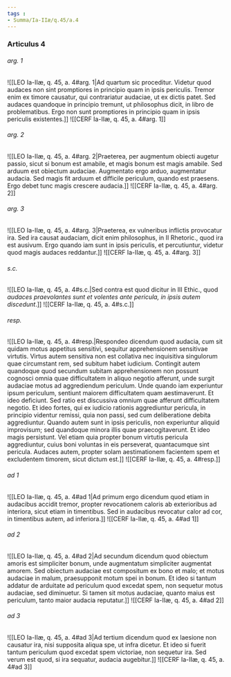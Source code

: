 ```yaml
---
tags : 
- Summa/Ia-IIæ/q.45/a.4
---
```


### Articulus 4

###### arg. 1
![[LEO Ia-IIæ, q. 45, a. 4#arg. 1|Ad quartum sic proceditur. Videtur quod audaces non sint promptiores in principio quam in ipsis periculis. Tremor enim ex timore causatur, qui contrariatur audaciae, ut ex dictis patet. Sed audaces quandoque in principio tremunt, ut philosophus dicit, in libro de problematibus. Ergo non sunt promptiores in principio quam in ipsis periculis existentes.]]
![[CERF Ia-IIæ, q. 45, a. 4#arg. 1]]

###### arg. 2
![[LEO Ia-IIæ, q. 45, a. 4#arg. 2|Praeterea, per augmentum obiecti augetur passio, sicut si bonum est amabile, et magis bonum est magis amabile. Sed arduum est obiectum audaciae. Augmentato ergo arduo, augmentatur audacia. Sed magis fit arduum et difficile periculum, quando est praesens. Ergo debet tunc magis crescere audacia.]]
![[CERF Ia-IIæ, q. 45, a. 4#arg. 2]]

###### arg. 3
![[LEO Ia-IIæ, q. 45, a. 4#arg. 3|Praeterea, ex vulneribus inflictis provocatur ira. Sed ira causat audaciam, dicit enim philosophus, in II Rhetoric., quod ira est ausivum. Ergo quando iam sunt in ipsis periculis, et percutiuntur, videtur quod magis audaces reddantur.]]
![[CERF Ia-IIæ, q. 45, a. 4#arg. 3]]

###### s.c.
![[LEO Ia-IIæ, q. 45, a. 4#s.c.|Sed contra est quod dicitur in III Ethic., quod *audaces praevolantes sunt et volentes ante pericula, in ipsis autem discedunt*.]]
![[CERF Ia-IIæ, q. 45, a. 4#s.c.]]

###### resp.
![[LEO Ia-IIæ, q. 45, a. 4#resp.|Respondeo dicendum quod audacia, cum sit quidam motus appetitus sensitivi, sequitur apprehensionem sensitivae virtutis. Virtus autem sensitiva non est collativa nec inquisitiva singulorum quae circumstant rem, sed subitum habet iudicium. Contingit autem quandoque quod secundum subitam apprehensionem non possunt cognosci omnia quae difficultatem in aliquo negotio afferunt, unde surgit audaciae motus ad aggrediendum periculum. Unde quando iam experiuntur ipsum periculum, sentiunt maiorem difficultatem quam aestimaverunt. Et ideo deficiunt. Sed ratio est discussiva omnium quae afferunt difficultatem negotio. Et ideo fortes, qui ex iudicio rationis aggrediuntur pericula, in principio videntur remissi, quia non passi, sed cum deliberatione debita aggrediuntur. Quando autem sunt in ipsis periculis, non experiuntur aliquid improvisum; sed quandoque minora illis quae praecogitaverunt. Et ideo magis persistunt. Vel etiam quia propter bonum virtutis pericula aggrediuntur, cuius boni voluntas in eis perseverat, quantacumque sint pericula. Audaces autem, propter solam aestimationem facientem spem et excludentem timorem, sicut dictum est.]]
![[CERF Ia-IIæ, q. 45, a. 4#resp.]]

###### ad 1
![[LEO Ia-IIæ, q. 45, a. 4#ad 1|Ad primum ergo dicendum quod etiam in audacibus accidit tremor, propter revocationem caloris ab exterioribus ad interiora, sicut etiam in timentibus. Sed in audacibus revocatur calor ad cor, in timentibus autem, ad inferiora.]]
![[CERF Ia-IIæ, q. 45, a. 4#ad 1]]

###### ad 2
![[LEO Ia-IIæ, q. 45, a. 4#ad 2|Ad secundum dicendum quod obiectum amoris est simpliciter bonum, unde augmentatum simpliciter augmentat amorem. Sed obiectum audaciae est compositum ex bono et malo; et motus audaciae in malum, praesupponit motum spei in bonum. Et ideo si tantum addatur de arduitate ad periculum quod excedat spem, non sequetur motus audaciae, sed diminuetur. Si tamen sit motus audaciae, quanto maius est periculum, tanto maior audacia reputatur.]]
![[CERF Ia-IIæ, q. 45, a. 4#ad 2]]

###### ad 3
![[LEO Ia-IIæ, q. 45, a. 4#ad 3|Ad tertium dicendum quod ex laesione non causatur ira, nisi supposita aliqua spe, ut infra dicetur. Et ideo si fuerit tantum periculum quod excedat spem victoriae, non sequetur ira. Sed verum est quod, si ira sequatur, audacia augebitur.]]
![[CERF Ia-IIæ, q. 45, a. 4#ad 3]]

